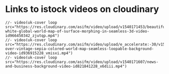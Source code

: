 
# Links to istock videos on cloudinary 

    //- video(uk-cover loop src="https://res.cloudinary.com/asifm/video/upload/v1540171453/beautiful-white-global-world-map-of-surface-morphing-in-seamless-3d-video-id966450342_zjutqp.mp4")
    //- video(uk-cover loop src="https://res.cloudinary.com/asifm/video/upload/e_accelerate:-30/v1540171185/pan-over-vintage-sepia-colored-world-map-seamless-loopable-background-video-id936915228_vmisxi.mp4")
    //- video(uk-cover loop src="https://res.cloudinary.com/asifm/video/upload/v1540171607/news-and-business-background-video-id821841228_x6diii.mp4")
